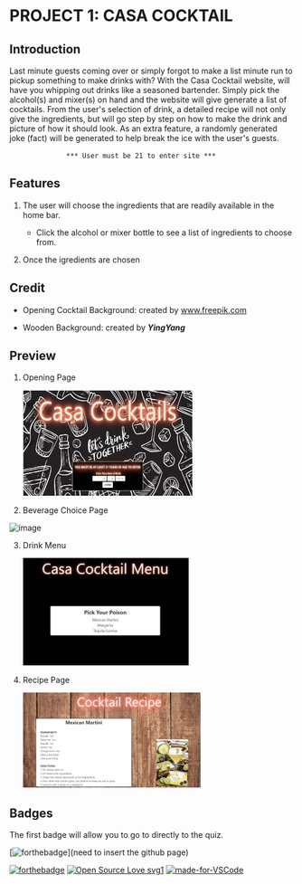 
# PROJECT 1:  CASA COCKTAIL

## Introduction

Last minute guests coming over or simply forgot to make a list minute run to pickup something to make drinks with?  With the Casa Cocktail website, will have you whipping out drinks like a seasoned bartender. Simply pick the alcohol(s) and mixer(s) on hand and the website will give generate a list of cocktails. 
 From the user's selection of drink, a detailed recipe will not only give the ingredients, but will go step by step on how to make the drink and picture of how it should look. 
 As an extra feature, a randomly generated joke (fact) will be generated to help break the ice with the user's guests.

                  *** User must be 21 to enter site ***

## Features
  1. The user will choose the ingredients that are readily available in the home bar.
      * Click the alcohol or mixer bottle to see a list of ingredients to choose from.
  
  2. Once the igredients are chosen 

  



 ## Credit
 * Opening Cocktail Background:  created by www.freepik.com

* Wooden Background: created by ***YingYang***


## Preview

1. Opening Page

    ![image](assests/opening_page.jpg)

2. Beverage Choice Page

![image]()

3. Drink Menu 

   ![image](assests\drink_list.jpg)


4. Recipe Page

   ![image](assests/recipe_page.jpg)



## Badges
The first badge will allow you to go to directly to the quiz.

[![forthebadge](https://forthebadge.com/images/badges/check-it-out.svg)](need to insert the github page)

[![forthebadge](https://forthebadge.com/images/badges/made-with-javascript.svg)](https://forthebadge.com)
[![Open Source Love svg1](https://badges.frapsoft.com/os/v1/open-source.svg?v=103)](https://github.com/ellerbrock/open-source-badges/)
[![made-for-VSCode](https://img.shields.io/badge/Made%20for-VSCode-1f425f.svg)](https://code.visualstudio.com/)


